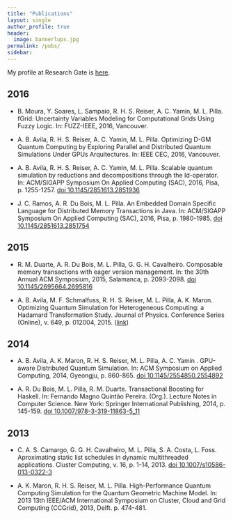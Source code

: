 ```yaml
---
title: "Publications"
layout: single
author_profile: true
header:
  image: bannerlups.jpg
permalink: /pubs/
sidebar:
---
```


My profile at Research Gate is [here](https://www.researchgate.net/profile/Mauricio_Pilla).

## 2016

* B. Moura, Y. Soares, L. Sampaio, R. H. S. Reiser, A. C. Yamin, M. L. Pilla. fGrid: Uncertainty Variables Modeling for Computational Grids Using Fuzzy Logic. In: FUZZ-IEEE, 2016, Vancouver.

* A. B. Avila, R. H. S. Reiser, A. C. Yamin,  M. L. Pilla. Optimizing D-GM Quantum Computing by Exploring Parallel and Distributed Quantum Simulations Under GPUs Arquitectures. In: IEEE CEC, 2016, Vancouver.

* A. B. Avila, R. H. S. Reiser, A. C. Yamin,  M. L. Pilla. Scalable quantum simulation by reductions and decompositions through the Id-operator. In: ACM/SIGAPP Symposium On Applied Computing (SAC), 2016, Pisa, p. 1255-1257. [doi 10.1145/2851613.2851936](http://dx.doi.org/10.1145/2851613.2851936)

* J. C. Ramos, A. R. Du Bois, M. L. Pilla. An Embedded Domain Specific Language for Distributed Memory Transactions in Java. In: ACM/SIGAPP Symposium On Applied Computing (SAC), 2016, Pisa, p. 1980-1985. [doi 10.1145/2851613.2851754](http://dx.doi.org/10.1145/2851613.2851754)

## 2015

* R. M. Duarte, A. R. Du Bois, M. L. Pilla, G. G. H. Cavalheiro. Composable memory transactions with eager version management. In: the 30th Annual ACM Symposium, 2015, Salamanca, p. 2093-2098. [doi 10.1145/2695664.2695816](http://dx.doi.org/10.1145/2695664.2695816)

* A. B. Avila, M. F. Schmalfuss, R. H. S. Reiser, M. L. Pilla, A. K. Maron. Optimizing Quantum Simulation for Heterogeneous Computing: a Hadamard Transformation Study. Journal of Physics. Conference Series (Online), v. 649, p. 012004, 2015. ([link](http://iopscience.iop.org/article/10.1088/1742-6596/649/1/012004/meta;jsessionid=351ADFB6C3018598913F7D6773DC4B79.c3.iopscience.cld.iop.org))

## 2014

* A. B. Avila, A. K. Maron, R. H. S. Reiser, M. L. Pilla, A. C. Yamin . GPU-aware Distributed Quantum Simulation. In: ACM Symposium on Applied Computing, 2014, Gyeongju, p. 860-865. [doi 10.1145/2554850.2554892](http://dx.doi.org/10.1145/2554850.2554892)

* A. R. Du Bois, M. L. Pilla, R. M. Duarte. Transactional Boosting for Haskell. In: Fernando Magno Quintão Pereira. (Org.). Lecture Notes in Computer Science. New York: Springer International Publishing, 2014, p. 145-159. [doi 10.1007/978-3-319-11863-5_11](http://link.springer.com/chapter/10.1007%2F978-3-319-11863-5_11)

## 2013

* C. A. S. Camargo, G. G. H. Cavalheiro, M. L. Pilla, S. A. Costa, L. Foss. Aproximating static list schedules in dynamic multithreaded applications. Cluster Computing, v. 16, p. 1-14, 2013. [doi 10.1007/s10586-013-0322-3](http://link.springer.com/article/10.1007%2Fs10586-013-0322-3)

* A. K. Maron, R. H. S. Reiser, M. L. Pilla. High-Performance Quantum Computing Simulation for the Quantum Geometric Machine Model. In: 2013 13th IEEE/ACM International Symposium on Cluster, Cloud and Grid Computing (CCGrid), 2013, Delft. p. 474-481.
